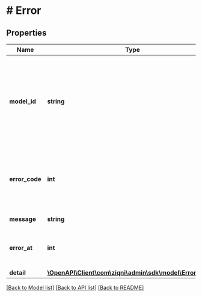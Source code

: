 # # Error

## Properties

Name | Type | Description | Notes
------------ | ------------- | ------------- | -------------
**model_id** | **string** | The identifier of the record this error relates to (This value only gets set if the error could relate to more than one object) | [optional]
**error_code** | **int** | A unique system identifier that describes this specific error |
**message** | **string** | The error description |
**error_at** | **int** | The object number that returned the error | [optional]
**detail** | [**\OpenAPI\Client\com\ziqni\admin\sdk\model\ErrorDetail[]**](ErrorDetail.md) |  | [optional]

[[Back to Model list]](../../README.md#models) [[Back to API list]](../../README.md#endpoints) [[Back to README]](../../README.md)
